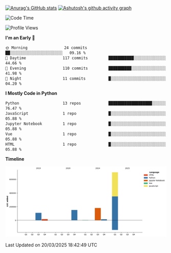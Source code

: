 

[![Anurag's GitHub stats](https://github-readme-stats.vercel.app/api?username=24mlight&show_icons=true&theme=buefy)](https://github.com/anuraghazra/github-readme-stats)
[![Ashutosh's github activity graph](https://github-readme-activity-graph.vercel.app/graph?username=24mlight&theme=tokyo-night)](https://github.com/ashutosh00710/github-readme-activity-graph)

<!--START_SECTION:waka-->
![Code Time](http://img.shields.io/badge/Code%20Time-111%20hrs%2040%20mins-blue)

![Profile Views](http://img.shields.io/badge/Profile%20Views-169-blue)

**I'm an Early 🐤** 

```text
🌞 Morning                24 commits          ██░░░░░░░░░░░░░░░░░░░░░░░   09.16 % 
🌆 Daytime                117 commits         ███████████░░░░░░░░░░░░░░   44.66 % 
🌃 Evening                110 commits         ██████████░░░░░░░░░░░░░░░   41.98 % 
🌙 Night                  11 commits          █░░░░░░░░░░░░░░░░░░░░░░░░   04.20 % 
```


**I Mostly Code in Python** 

```text
Python                   13 repos            ███████████████████░░░░░░   76.47 % 
JavaScript               1 repo              █░░░░░░░░░░░░░░░░░░░░░░░░   05.88 % 
Jupyter Notebook         1 repo              █░░░░░░░░░░░░░░░░░░░░░░░░   05.88 % 
Vue                      1 repo              █░░░░░░░░░░░░░░░░░░░░░░░░   05.88 % 
HTML                     1 repo              █░░░░░░░░░░░░░░░░░░░░░░░░   05.88 % 
```



**Timeline**

![Lines of Code chart](https://raw.githubusercontent.com/24mlight/24mlight/main/assets/bar_graph.png)


 Last Updated on 20/03/2025 18:42:49 UTC
<!--END_SECTION:waka-->
